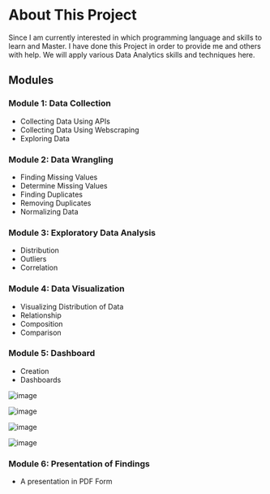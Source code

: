 # About This Project
Since I am currently interested in which programming language and skills to learn and Master. I have done this Project in order to provide me and others with help. 
We will apply various Data Analytics skills and techniques here.
## Modules

### **Module 1:** Data Collection
- Collecting Data Using APIs
- Collecting Data Using Webscraping
- Exploring Data

### **Module 2:** Data Wrangling
- Finding Missing Values
- Determine Missing Values
- Finding Duplicates
- Removing Duplicates
- Normalizing Data

### **Module 3:** Exploratory Data Analysis
- Distribution
- Outliers
- Correlation

### **Module 4:** Data Visualization
- Visualizing Distribution of Data
- Relationship
- Composition
- Comparison

### **Module 5:** Dashboard
- Creation
- Dashboards


![image](https://github.com/Aziz-fer/Analysis-on-Emerging-Technology-Skills-and-Trends/assets/64703046/cbc6b72d-072b-4afb-af1f-c9bc3e66be92)

![image](https://github.com/Aziz-fer/Analysis-on-Emerging-Technology-Skills-and-Trends/assets/64703046/c6c47a3d-04e4-416b-8dbe-e0bdfdeb3d4f)

![image](https://github.com/Aziz-fer/Analysis-on-Emerging-Technology-Skills-and-Trends/assets/64703046/e36bde5d-f571-4232-a17f-d3f4ffcdf39c)

![image](https://github.com/Aziz-fer/Analysis-on-Emerging-Technology-Skills-and-Trends/assets/64703046/f30dd162-0046-4be5-9b5d-3ad0f1b03fd1)


### **Module 6:** Presentation of Findings
- A presentation in PDF Form

